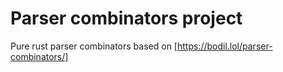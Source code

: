 # Parser combinators project

Pure rust parser combinators based on [https://bodil.lol/parser-combinators/]

